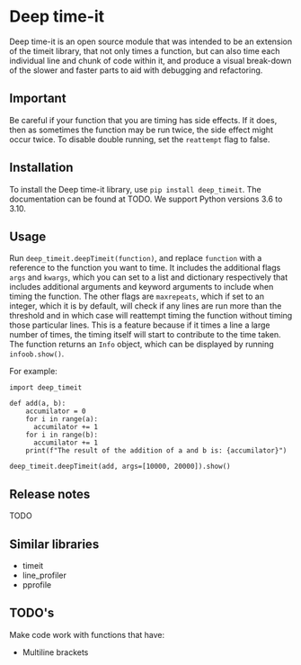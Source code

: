 # Deep time-it
Deep time-it is an open source module that was intended to be an extension of the timeit library, that not only times a function, but can also time each individual line and chunk of code within it, and produce a visual break-down of the slower and faster parts to aid with debugging and refactoring.

## Important
Be careful if your function that you are timing has side effects. If it does, then as sometimes the function may be run twice, the side effect might occur twice. To disable double running, set the `reattempt` flag to false.

## Installation
To install the Deep time-it library, use `pip install deep_timeit`. The documentation can be found at TODO. We support Python versions 3.6 to 3.10.

## Usage
Run `deep_timeit.deepTimeit(function)`, and replace `function` with a reference to the function you want to time. It includes the additional flags `args` and `kwargs`, which you can set to a list and dictionary respectively that includes additional arguments and keyword arguments to include when timing the function. The other flags are `maxrepeats`, which if set to an integer, which it is by default, will check if any lines are run more than the threshold and in which case will reattempt timing the function without timing those particular lines. This is a feature because if it times a line a large number of times, the timing itself will start to contribute to the time taken. The function returns an `Info` object, which can be displayed by running `infoob.show()`. 

For example:
```
import deep_timeit

def add(a, b):
    accumilator = 0
    for i in range(a):
      accumilator += 1
    for i in range(b):
      accumilator += 1
    print(f"The result of the addition of a and b is: {accumilator}")

deep_timeit.deepTimeit(add, args=[10000, 20000]).show()
```



## Release notes
TODO

## Similar libraries
- timeit
- line_profiler
- pprofile

## TODO's
Make code work with functions that have:
- Multiline brackets